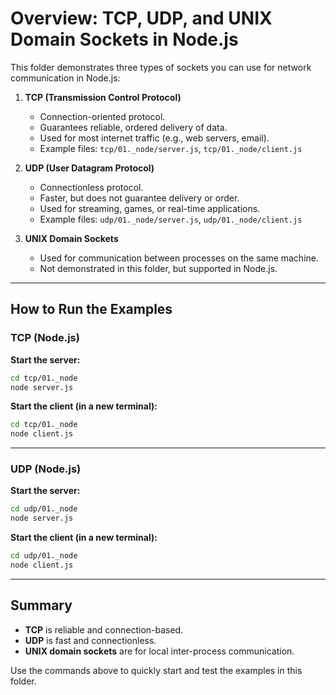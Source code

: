 # Overview: TCP, UDP, and UNIX Domain Sockets in Node.js

This folder demonstrates three types of sockets you can use for network communication in Node.js:

1. **TCP (Transmission Control Protocol)**
   - Connection-oriented protocol.
   - Guarantees reliable, ordered delivery of data.
   - Used for most internet traffic (e.g., web servers, email).
   - Example files: `tcp/01._node/server.js`, `tcp/01._node/client.js`

2. **UDP (User Datagram Protocol)**
   - Connectionless protocol.
   - Faster, but does not guarantee delivery or order.
   - Used for streaming, games, or real-time applications.
   - Example files: `udp/01._node/server.js`, `udp/01._node/client.js`

3. **UNIX Domain Sockets**
   - Used for communication between processes on the same machine.
   - Not demonstrated in this folder, but supported in Node.js.

---

## How to Run the Examples

### TCP (Node.js)

**Start the server:**
```bash
cd tcp/01._node
node server.js
```

**Start the client (in a new terminal):**
```bash
cd tcp/01._node
node client.js
```

---

### UDP (Node.js)

**Start the server:**
```bash
cd udp/01._node
node server.js
```

**Start the client (in a new terminal):**
```bash
cd udp/01._node
node client.js
```

---

## Summary

- **TCP** is reliable and connection-based.
- **UDP** is fast and connectionless.
- **UNIX domain sockets** are for local inter-process communication.

Use the commands above to quickly start and test the examples in this folder.